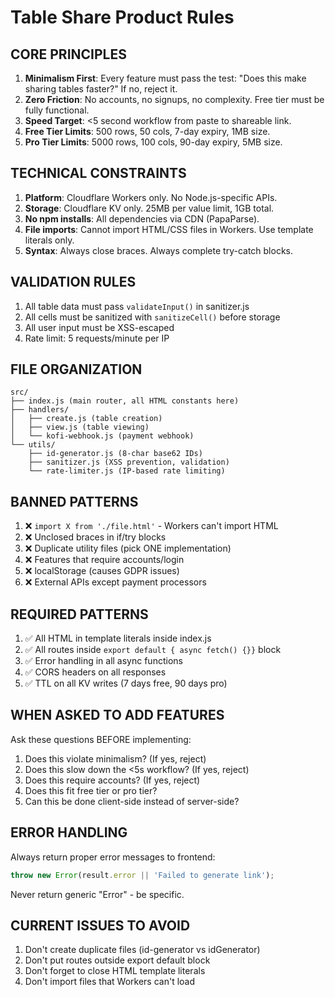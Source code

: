 # Table Share Product Rules

## CORE PRINCIPLES
1. **Minimalism First**: Every feature must pass the test: "Does this make sharing tables faster?" If no, reject it.
2. **Zero Friction**: No accounts, no signups, no complexity. Free tier must be fully functional.
3. **Speed Target**: <5 second workflow from paste to shareable link.
4. **Free Tier Limits**: 500 rows, 50 cols, 7-day expiry, 1MB size.
5. **Pro Tier Limits**: 5000 rows, 100 cols, 90-day expiry, 5MB size.

## TECHNICAL CONSTRAINTS
1. **Platform**: Cloudflare Workers only. No Node.js-specific APIs.
2. **Storage**: Cloudflare KV only. 25MB per value limit, 1GB total.
3. **No npm installs**: All dependencies via CDN (PapaParse).
4. **File imports**: Cannot import HTML/CSS files in Workers. Use template literals only.
5. **Syntax**: Always close braces. Always complete try-catch blocks.

## VALIDATION RULES
1. All table data must pass `validateInput()` in sanitizer.js
2. All cells must be sanitized with `sanitizeCell()` before storage
3. All user input must be XSS-escaped
4. Rate limit: 5 requests/minute per IP

## FILE ORGANIZATION
```
src/
├── index.js (main router, all HTML constants here)
├── handlers/
│   ├── create.js (table creation)
│   ├── view.js (table viewing)
│   └── kofi-webhook.js (payment webhook)
└── utils/
    ├── id-generator.js (8-char base62 IDs)
    ├── sanitizer.js (XSS prevention, validation)
    └── rate-limiter.js (IP-based rate limiting)
```

## BANNED PATTERNS
1. ❌ `import X from './file.html'` - Workers can't import HTML
2. ❌ Unclosed braces in if/try blocks
3. ❌ Duplicate utility files (pick ONE implementation)
4. ❌ Features that require accounts/login
5. ❌ localStorage (causes GDPR issues)
6. ❌ External APIs except payment processors

## REQUIRED PATTERNS
1. ✅ All HTML in template literals inside index.js
2. ✅ All routes inside `export default { async fetch() {}}` block
3. ✅ Error handling in all async functions
4. ✅ CORS headers on all responses
5. ✅ TTL on all KV writes (7 days free, 90 days pro)

## WHEN ASKED TO ADD FEATURES
Ask these questions BEFORE implementing:
1. Does this violate minimalism? (If yes, reject)
2. Does this slow down the <5s workflow? (If yes, reject)
3. Does this require accounts? (If yes, reject)
4. Does this fit free tier or pro tier?
5. Can this be done client-side instead of server-side?

## ERROR HANDLING
Always return proper error messages to frontend:
```javascript
throw new Error(result.error || 'Failed to generate link');
```
Never return generic "Error" - be specific.

## CURRENT ISSUES TO AVOID
1. Don't create duplicate files (id-generator vs idGenerator)
2. Don't put routes outside export default block
3. Don't forget to close HTML template literals
4. Don't import files that Workers can't load